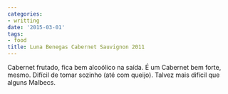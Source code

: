 ```yaml
---
categories:
- writting
date: '2015-03-01'
tags:
- food
title: Luna Benegas Cabernet Sauvignon 2011
---
```


Cabernet frutado, fica bem alcoólico na saída. É um Cabernet bem forte, mesmo. Difícil de tomar sozinho (até com queijo). Talvez mais difícil que alguns Malbecs.